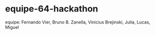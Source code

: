 # equipe-64-hackathon
equipe:  Fernando Vier, Bruno B. Zanella, Vinicius Brejinski, Julia, Lucas, Miguel
